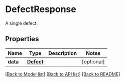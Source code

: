 # DefectResponse

A single defect.
## Properties
Name | Type | Description | Notes
------------ | ------------- | ------------- | -------------
**data** | [**Defect**](Defect.md) |  | [optional] 

[[Back to Model list]](../README.md#documentation-for-models) [[Back to API list]](../README.md#documentation-for-api-endpoints) [[Back to README]](../README.md)


